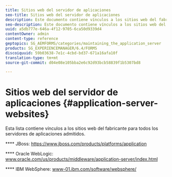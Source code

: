 ```yaml
---
title: Sitios web del servidor de aplicaciones
seo-title: Sitios web del servidor de aplicaciones
description: Este documento contiene vínculos a los sitios web del fabricante para todos los servidores de aplicaciones admitidos.
seo-description: Este documento contiene vínculos a los sitios web del fabricante para todos los servidores de aplicaciones admitidos.
uuid: a5db777e-646a-4f12-9705-6ca50d9339d4
contentOwner: admin
content-type: reference
geptopics: SG_AEMFORMS/categories/maintaining_the_application_server
products: SG_EXPERIENCEMANAGER/6.4/FORMS
discoiquuid: 59b03638-7e1c-4cbd-bd37-671a16afa10f
translation-type: tm+mt
source-git-commit: d04e08e105bba2e6c92d93bcb58839f1b5307bd8

---
```



# Sitios web del servidor de aplicaciones {#application-server-websites}

Esta lista contiene vínculos a los sitios web del fabricante para todos los servidores de aplicaciones admitidos.

**** JBoss: https://www.jboss.com/products/platforms/application

**** Oracle WebLogic: www.oracle.com/us/products/middleware/application-server/index.html

**** IBM WebSphere: www-01.ibm.com/software/websphere/
